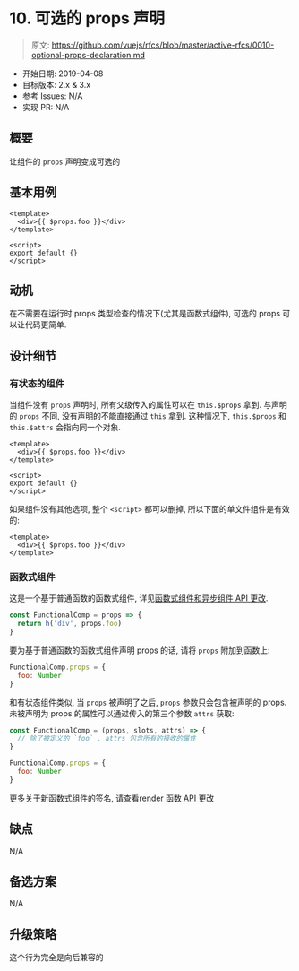 # 10. 可选的 props 声明

> 原文: <https://github.com/vuejs/rfcs/blob/master/active-rfcs/0010-optional-props-declaration.md>

- 开始日期: 2019-04-08
- 目标版本: 2.x & 3.x
- 参考 Issues: N/A
- 实现 PR: N/A

## 概要

让组件的 `props` 声明变成可选的

## 基本用例

``` vue
<template>
  <div>{{ $props.foo }}</div>
</template>

<script>
export default {}
</script>
```

## 动机

在不需要在运行时 props 类型检查的情况下(尤其是函数式组件), 可选的 props 可以让代码更简单.

## 设计细节

### 有状态的组件

当组件没有 `props` 声明时, 所有父级传入的属性可以在 `this.$props` 拿到. 与声明的 `props` 不同, 没有声明的不能直接通过 `this` 拿到. 这种情况下, `this.$props` 和 `this.$attrs` 会指向同一个对象. 

``` vue
<template>
  <div>{{ $props.foo }}</div>
</template>

<script>
export default {}
</script>
```

如果组件没有其他选项, 整个 `<script>` 都可以删掉, 所以下面的单文件组件是有效的: 

``` vue
<template>
  <div>{{ $props.foo }}</div>
</template>
```

### 函数式组件

这是一个基于普通函数的函数式组件, 详见[函数式组件和异步组件 API 更改](./0007-functional-async-api-change.md).

``` js
const FunctionalComp = props => {
  return h('div', props.foo)
}
```

要为基于普通函数的函数式组件声明 props 的话, 请将 `props` 附加到函数上: 

``` js
FunctionalComp.props = {
  foo: Number
}
```

和有状态组件类似, 当 `props` 被声明了之后, `props` 参数只会包含被声明的 props. 未被声明为 props 的属性可以通过传入的第三个参数 `attrs` 获取: 

``` js
const FunctionalComp = (props, slots, attrs) => {
  // 除了被定义的 `foo` , attrs 包含所有的接收的属性
}

FunctionalComp.props = {
  foo: Number
}
```

更多关于新函数式组件的签名, 请查看[render 函数 API 更改](./0008-render-function-api-change.md)

## 缺点

N/A

## 备选方案

N/A

## 升级策略

这个行为完全是向后兼容的
